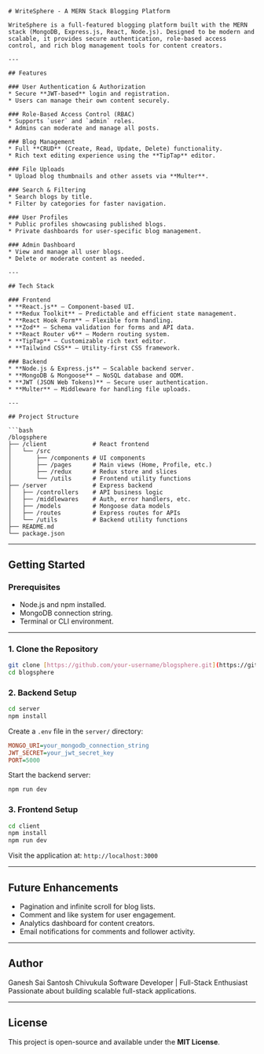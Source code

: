 
````
# WriteSphere - A MERN Stack Blogging Platform

WriteSphere is a full-featured blogging platform built with the MERN stack (MongoDB, Express.js, React, Node.js). Designed to be modern and scalable, it provides secure authentication, role-based access control, and rich blog management tools for content creators.

---

## Features

### User Authentication & Authorization
* Secure **JWT-based** login and registration.
* Users can manage their own content securely.

### Role-Based Access Control (RBAC)
* Supports `user` and `admin` roles.
* Admins can moderate and manage all posts.

### Blog Management
* Full **CRUD** (Create, Read, Update, Delete) functionality.
* Rich text editing experience using the **TipTap** editor.

### File Uploads
* Upload blog thumbnails and other assets via **Multer**.

### Search & Filtering
* Search blogs by title.
* Filter by categories for faster navigation.

### User Profiles
* Public profiles showcasing published blogs.
* Private dashboards for user-specific blog management.

### Admin Dashboard
* View and manage all user blogs.
* Delete or moderate content as needed.

---

## Tech Stack

### Frontend
* **React.js** – Component-based UI.
* **Redux Toolkit** – Predictable and efficient state management.
* **React Hook Form** – Flexible form handling.
* **Zod** – Schema validation for forms and API data.
* **React Router v6** – Modern routing system.
* **TipTap** – Customizable rich text editor.
* **Tailwind CSS** – Utility-first CSS framework.

### Backend
* **Node.js & Express.js** – Scalable backend server.
* **MongoDB & Mongoose** – NoSQL database and ODM.
* **JWT (JSON Web Tokens)** – Secure user authentication.
* **Multer** – Middleware for handling file uploads.

---

## Project Structure

```bash
/blogsphere
├── /client             # React frontend
│   └── /src
│       ├── /components # UI components
│       ├── /pages      # Main views (Home, Profile, etc.)
│       ├── /redux      # Redux store and slices
│       └── /utils      # Frontend utility functions
├── /server             # Express backend
│   ├── /controllers    # API business logic
│   ├── /middlewares    # Auth, error handlers, etc.
│   ├── /models         # Mongoose data models
│   ├── /routes         # Express routes for APIs
│   └── /utils          # Backend utility functions
├── README.md
└── package.json
````

-----

## Getting Started

### Prerequisites

  * Node.js and npm installed.
  * MongoDB connection string.
  * Terminal or CLI environment.

-----

### 1\. Clone the Repository

```bash
git clone [https://github.com/your-username/blogsphere.git](https://github.com/your-username/blogsphere.git)
cd blogsphere
```

### 2\. Backend Setup

```bash
cd server
npm install
```

Create a `.env` file in the `server/` directory:

```ini
MONGO_URI=your_mongodb_connection_string
JWT_SECRET=your_jwt_secret_key
PORT=5000
```

Start the backend server:

```bash
npm run dev
```

### 3\. Frontend Setup

```bash
cd client
npm install
npm run dev
```

Visit the application at: `http://localhost:3000`

-----

## Future Enhancements

  * Pagination and infinite scroll for blog lists.
  * Comment and like system for user engagement.
  * Analytics dashboard for content creators.
  * Email notifications for comments and follower activity.

-----

## Author

Ganesh Sai Santosh Chivukula
Software Developer | Full-Stack Enthusiast
Passionate about building scalable full-stack applications.

-----

## License

This project is open-source and available under the **MIT License**.

```
```
